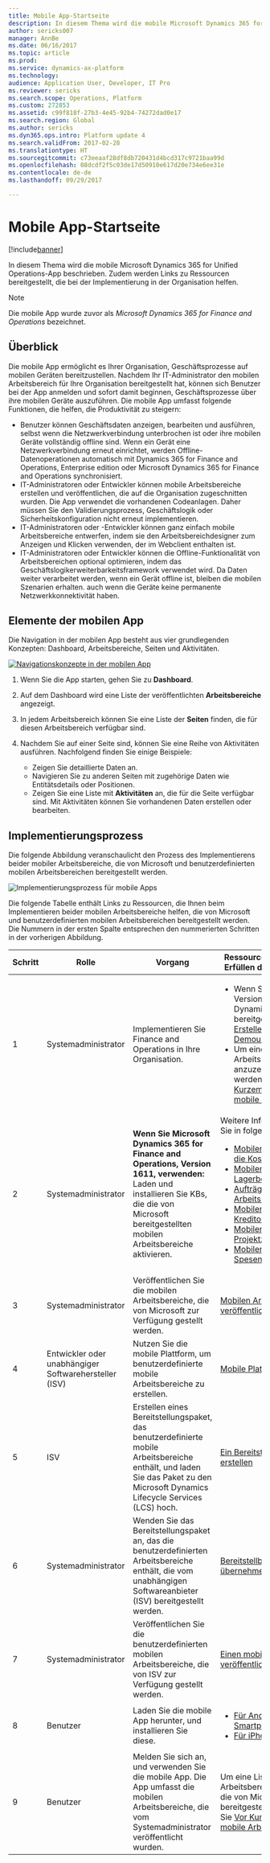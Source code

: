 ```yaml
---
title: Mobile App-Startseite
description: In diesem Thema wird die mobile Microsoft Dynamics 365 for Unified Operations-App beschrieben. Zudem werden Links zu Ressourcen bereitgestellt, die bei der Implementierung in der Organisation helfen.
author: sericks007
manager: AnnBe
ms.date: 06/16/2017
ms.topic: article
ms.prod: 
ms.service: dynamics-ax-platform
ms.technology: 
audience: Application User, Developer, IT Pro
ms.reviewer: sericks
ms.search.scope: Operations, Platform
ms.custom: 272853
ms.assetid: c99f818f-27b3-4e45-92b4-74272dad0e17
ms.search.region: Global
ms.author: sericks
ms.dyn365.ops.intro: Platform update 4
ms.search.validFrom: 2017-02-28
ms.translationtype: HT
ms.sourcegitcommit: c73eeaaf28df8db720431d4bcd317c9721baa99d
ms.openlocfilehash: 08dcdf2f5c03de17d50910e617d20e734e6ee31e
ms.contentlocale: de-de
ms.lasthandoff: 09/29/2017

---
```


# <a name="mobile-app-home-page"></a>Mobile App-Startseite

[!include[banner](../includes/banner.md)]

In diesem Thema wird die mobile Microsoft Dynamics 365 for Unified Operations-App beschrieben. Zudem werden Links zu Ressourcen bereitgestellt, die bei der Implementierung in der Organisation helfen.

> [!NOTE]
> Die mobile App wurde zuvor als *Microsoft Dynamics 365 for Finance and Operations* bezeichnet.

<a name="overview"></a>Überblick
--------

Die mobile App ermöglicht es Ihrer Organisation, Geschäftsprozesse auf mobilen Geräten bereitzustellen. Nachdem Ihr IT-Administrator den mobilen Arbeitsbereich für Ihre Organisation bereitgestellt hat, können sich Benutzer bei der App anmelden und sofort damit beginnen, Geschäftsprozesse über ihre mobilen Geräte auszuführen. Die mobile App umfasst folgende Funktionen, die helfen, die Produktivität zu steigern:

- Benutzer können Geschäftsdaten anzeigen, bearbeiten und ausführen, selbst wenn die Netzwerkverbindung unterbrochen ist oder ihre mobilen Geräte vollständig offline sind. Wenn ein Gerät eine Netzwerkverbindung erneut einrichtet, werden Offline-Datenoperationen automatisch mit Dynamics 365 for Finance and Operations, Enterprise edition oder Microsoft Dynamics 365 for Finance and Operations synchronisiert.
- IT-Administratoren oder Entwickler können mobile Arbeitsbereiche erstellen und veröffentlichen, die auf die Organisation zugeschnitten wurden. Die App verwendet die vorhandenen Codeanlagen. Daher müssen Sie den Validierungsprozess, Geschäftslogik oder Sicherheitskonfiguration nicht erneut implementieren.
- IT-Administratoren oder -Entwickler können ganz einfach mobile Arbeitsbereiche entwerfen, indem sie den Arbeitsbereichdesigner zum Anzeigen und Klicken verwenden, der im Webclient enthalten ist.
- IT-Administratoren oder Entwickler können die Offline-Funktionalität von Arbeitsbereichen optional optimieren, indem das Geschäftslogikerweiterbarkeitsframework verwendet wird. Da Daten weiter verarbeitet werden, wenn ein Gerät offline ist, bleiben die mobilen Szenarien erhalten. auch wenn die Geräte keine permanente Netzwerkkonnektivität haben.

## <a name="elements-of-the-mobile-app"></a>Elemente der mobilen App
Die Navigation in der mobilen App besteht aus vier grundlegenden Konzepten: Dashboard, Arbeitsbereiche, Seiten und Aktivitäten. 

[![Navigationskonzepte in der mobilen App](./media/mobilephoneapp1-1024x536.png)](./media/mobilephoneapp1.png)

1. Wenn Sie die App starten, gehen Sie zu **Dashboard**.
2. Auf dem Dashboard wird eine Liste der veröffentlichten **Arbeitsbereiche** angezeigt.
3. In jedem Arbeitsbereich können Sie eine Liste der **Seiten** finden, die für diesen Arbeitsbereich verfügbar sind.
4. Nachdem Sie auf einer Seite sind, können Sie eine Reihe von Aktivitäten ausführen. Nachfolgend finden Sie einige Beispiele:

    - Zeigen Sie detaillierte Daten an.
    - Navigieren Sie zu anderen Seiten mit zugehörige Daten wie Entitätsdetails oder Positionen.
    - Zeigen Sie eine Liste mit **Aktivitäten** an, die für die Seite verfügbar sind. Mit Aktivitäten können Sie vorhandenen Daten erstellen oder bearbeiten.

## <a name="implementation-process"></a>Implementierungsprozess
Die folgende Abbildung veranschaulicht den Prozess des Implementierens beider mobiler Arbeitsbereiche, die von Microsoft und benutzerdefinierten mobilen Arbeitsbereichen bereitgestellt werden. 

![Implementierungsprozess für mobile Apps](./media/Mobile-implementation-process-5.png)

Die folgende Tabelle enthält Links zu Ressourcen, die Ihnen beim Implementieren beider mobilen Arbeitsbereiche helfen, die von Microsoft und benutzerdefinierten mobilen Arbeitsbereichen bereitgestellt werden. Die Nummern in der ersten Spalte entsprechen den nummerierten Schritten in der vorherigen Abbildung.

<table>
<colgroup>
<col width="25%" />
<col width="25%" />
<col width="25%" />
<col width="25%" />
</colgroup>
<thead>
<tr class="header">
<th>Schritt</th>
<th>Rolle</th>
<th>Vorgang</th>
<th>Ressourcen, die Ihnen beim Erfüllen der Aktivität helfen</th>
</tr>
</thead>
<tbody>
<tr class="odd">
<td>1</td>
<td>Systemadministrator</td>
<td>Implementieren Sie Finance and Operations in Ihre Organisation.</td>
<td><ul><li>Wenn Sie noch keine Version von Microsoft Dynamics 365 bereitgestellt haben, siehe <a href="../deployment/deploy-demo-environment.md">Erstellen einer Demoumgebung</a>.</li><li>Um eine Liste mobiler Arbeitsbereiche anzuzeigen, die verwendet werden können, siehe <a href="mobile-workspaces-released.md">Vor Kurzem freigegebene mobile Arbeitsbereiche</a>.</li></ul></td>
</tr>
<tr class="even">
<td>2</td>
<td>Systemadministrator</td>
<td><strong>Wenn Sie Microsoft Dynamics 365 for Finance and Operations, Version 1611, verwenden:</strong> Laden und installieren Sie KBs, die die von Microsoft bereitgestellten mobilen Arbeitsbereiche aktivieren.</td>
<td>Weitere Informationen finden Sie in folgenden Themen:
<ul>

<li><a href="../../financials/cost-accounting/cost-controlling-mobile-workspace.md">Mobiler Arbeitsbereich für die Kostensteuerung</a></li>
<li><a href="../../supply-chain/inventory/inventory-on-hand-mobile-workspace.md">Mobiler Arbeitsbereich für Lagerbestand</a></li>
<li><a href="../../supply-chain/sales-marketing/sales-orders-mobile-workspace.md">Aufträge, mobiler Arbeitsbereich</a></li>
<li><a href="../../supply-chain/procurement/vendor-collaboration-mobile-workspace.md">Mobiler Arbeitsbereich für Kreditorenzusammenarbeit</a></li>
<li><a href="../../financials/project-management/project-time-entry-mobile-workspace.md">Mobiler Arbeitsbereich für Projektzeiterfassung</a></li>
<li><a href="../../financials/expense-management/expense-management-mobile-workspace.md">Mobiler Arbeitsbereich für Spesenverwaltung</a></li>

</ul></td>
</tr>
<tr class="odd">
<td>3</td>
<td>Systemadministrator</td>
<td>Veröffentlichen Sie die mobilen Arbeitsbereiche, die von Microsoft zur Verfügung gestellt werden.</td>
<td><a href="publish-mobile-workspace.md">Mobilen Arbeitsbereich veröffentlichen</a>
</td>
</tr>
<tr class="even">
<td>4</td>
<td>Entwickler oder unabhängiger Softwarehersteller (ISV)</td>
<td>Nutzen Sie die mobile Plattform, um benutzerdefinierte mobile Arbeitsbereiche zu erstellen.</td>
<td><a href="platform/mobile-platform-home-page.md">Mobile Plattform</a></td>
</tr>
<tr class="odd">
<td>5</td>
<td>ISV</td>
<td>Erstellen eines Bereitstellungspaket, das benutzerdefinierte mobile Arbeitsbereiche enthält, und laden Sie das Paket zu den Microsoft Dynamics Lifecycle Services (LCS) hoch.</td>
<td><a href="../deployment/create-apply-deployable-package.md">Ein Bereitstellungspaket erstellen</a></td>
</tr>
<tr class="even">
<td>6</td>
<td>Systemadministrator</td>
<td>Wenden Sie das Bereitstellungspaket an, das die benutzerdefinierten Arbeitsbereiche enthält, die vom unabhängigen Softwareanbieter (ISV) bereitgestellt werden.</td>
<td><a href="../deployment/apply-deployable-package-system.md">Bereitstellbare Pakete übernehmen</a></td>
</tr>
<tr class="odd">
<td>7</td>
<td>Systemadministrator</td>
<td>Veröffentlichen Sie die benutzerdefinierten mobilen Arbeitsbereiche, die von ISV zur Verfügung gestellt werden.</td>
<td><a href="publish-mobile-workspace.md">Einen mobilen Arbeitsbereich veröffentlichen</a></td>
</tr>
<tr class="even">
<td>8</td>
<td>Benutzer</td>
<td>Laden Sie die mobile App herunter, und installieren Sie diese.</td>
<td><ul>
<li><a href="https://go.microsoft.com/fwlink/?linkid=850662">Für Androide-Smartphones</a></li>
<li><a href="https://go.microsoft.com/fwlink/?linkid=850663">Für iPhones</a></li></ul>
</td>
</tr>
<tr class="odd">
<td>9</td>
<td>Benutzer</td>
<td>Melden Sie sich an, und verwenden Sie die mobile App. Die App umfasst die mobilen Arbeitsbereiche, die vom Systemadministrator veröffentlicht wurden.</td>
<td>Um eine Liste mobiler Arbeitsbereiche anzuzeigen, die von Microsoft bereitgestellt werden, rufen Sie <a href="mobile-workspaces-released.md">Vor Kurzem freigegebene mobile Arbeitsbereiche</a> auf.
</td>
</tr>
</tbody>
</table>

